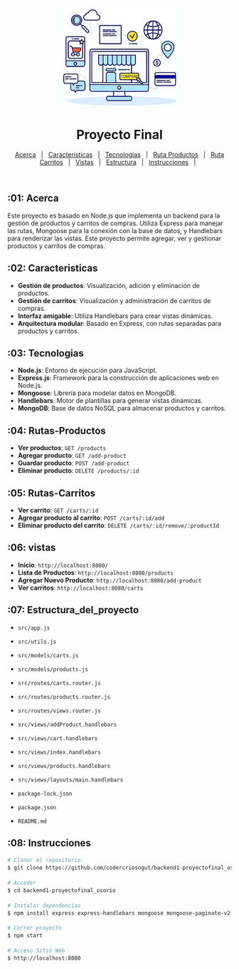 <div align="center" id="top"> 
  <img src="./logo.png" alt="logo" />
</div>
<h1 align="center">Proyecto Final</h1>
<p align="center">
  <a href="#01-acerca">Acerca</a> &#xa0; | &#xa0; 
  <a href="#02-caracteristicas">Caracteristicas</a> &#xa0; | &#xa0;
  <a href="#03-tecnologias">Tecnologías</a> &#xa0; | &#xa0;
  <a href="#04-rutas-productos">Ruta Productos</a> &#xa0; | &#xa0;
  <a href="#05-rutas-carritos">Ruta Carritos</a> &#xa0; | &#xa0;
  <a href="#06-vistas">Vistas</a> &#xa0; | &#xa0;
  <a href="#07-estructura_del_proyecto">Estructura</a> &#xa0; | &#xa0;
  <a href="#08-instrucciones">Instrucciones</a> &#xa0; | &#xa0;
</p>

<br>

## :01: Acerca ##
Este proyecto es basado en Node.js que implementa un backend para la gestión de productos y carritos de compras. Utiliza Express para manejar las rutas, Mongoose para la conexión con la base de datos, y Handlebars para renderizar las vistas. Este proyecto permite agregar, ver y gestionar productos y carritos de compras.


## :02: Caracteristicas ##
- **Gestión de productos**: Visualización, adición y eliminación de productos.
- **Gestión de carritos**: Visualización y administración de carritos de compras.
- **Interfaz amigable**: Utiliza Handlebars para crear vistas dinámicas.
- **Arquitectura modular**: Basado en Express, con rutas separadas para productos y carritos.


## :03: Tecnologias ##
- **Node.js**: Entorno de ejecución para JavaScript.
- **Express.js**: Framework para la construcción de aplicaciones web en Node.js.
- **Mongoose**: Librería para modelar datos en MongoDB.
- **Handlebars**: Motor de plantillas para generar vistas dinámicas.
- **MongoDB**: Base de datos NoSQL para almacenar productos y carritos.


## :04: Rutas-Productos ##
- **Ver productos**: `GET /products`
- **Agregar producto**: `GET /add-product`
- **Guardar producto**: `POST /add-product`
- **Eliminar producto**: `DELETE /products/:id`

## :05: Rutas-Carritos
- **Ver carrito**: `GET /carts/:id`
- **Agregar producto al carrito**: `POST /carts/:id/add`
- **Eliminar producto del carrito**: `DELETE /carts/:id/remove/:productId`

## :06: vistas
- **Inicio**: `http://localhost:8080/`
- **Lista de Productos**: `http://localhost:8080/products`
- **Agregar Nuevo Producto**: `http://localhost:8080/add-product`
- **Ver carritos**: `http://localhost:8080/carts`

## :07: Estructura_del_proyecto
- `src/app.js`
- `src/utils.js`

- `src/models/carts.js`
- `src/models/products.js`

- `src/routes/carts.router.js`
- `src/routes/products.router.js`
- `src/routes/views.router.js`

- `src/views/addProduct.handlebars`
- `src/views/cart.handlebars`
- `src/views/index.handlebars`
- `src/views/products.handlebars`

- `src/views/layouts/main.handlebars`

- `package-lock.json`
- `package.json`
- `README.md`


## :08: Instrucciones ##


```bash
# Clonar el repositorio:
$ git clone https://github.com/codercriosogut/backend1-proyectofinal_osorio.git

# Acceder
$ cd backend1-proyectofinal_osorio

# Instalar dependencias
$ npm install express express-handlebars mongoose mongoose-paginate-v2

# Correr proyecto
$ npm start

# Acceso Sitio Web
$ http://localhost:8080
```

